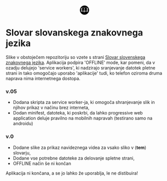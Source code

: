 <img src="https://github.com/sp0ng3Bob/sp0ng3Bob.github.io/raw/master/src/images/icons/favicon.png" alt="" style="display: block; margin-left: auto; margin-right: auto;" />

# Slovar slovanskega znakovnega jezika



Slike v obstoječem repozitoriju so vzete s strani [Slovar slovenskega znakovnega jezika](http://sszj.fri.uni-lj.si/).
Aplikacija podpira 'OFFLINE' mode, kar pomeni, da v ozadju delujejo 'service workers', ki nadzirajo sranjevanje datotek pletne strani in tako omogočajo uporabo 'aplikacije' tudi, ko telefon oziroma druma naprava nima internetnega dostopa.



### v.05

* Dodana skripta za service worker-ja, ki omogoča shranjevanje slik in njihov prikaz v načinu brez interneta,
* Dodan minifest, datoteka, ki poskrbi, da lahko progressive web application deluje pravilno na mobilnih napravah (testirano samo na androidu)



### v.0

* Dodane slike za prikaz navideznega videa za vsako sliko v (__tem__) slovarju,
* Dodane vse potrebne datoteke za delovanje spletne strani,
* OFFLINE način še ni končan



Aplikacija ni končana, a se jo lahko že uporablja, le ne distibuira!

